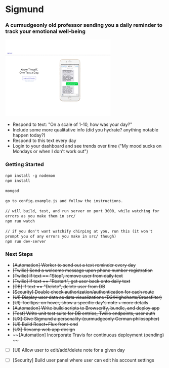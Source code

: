 # Sigmund #
### A curmudgeonly old professor sending you a daily reminder to track your emotional well-being ###

![Alt text](sigmund.gif "Sigmund's Walkthrough")

- Respond to text: "On a scale of 1-10, how was your day?"
- Include some more qualitative info (did you hydrate? anything notable happen today?)
- Respond to this text every day
- Login to your dashboard and see trends over time ("My mood sucks on Mondays or when I don't work out")

### Getting Started ###

```
npm install -g nodemon
npm install

mongod

go to config.example.js and follow the instructions.

// will build, test, and run server on port 3000, while watching for errors as you make them in src/
npm run watch

// if you don't want watchify chirping at you, run this (it won't prompt you of any errors you make in src/ though)
npm run dev-server

```

### Next Steps ###

- ~~[Automation] Worker to send out a text reminder every day~~
- ~~[Twilio] Send a welcome message upon phone number registration~~
- ~~[Twilio] If text == "Stop", remove user from daily text~~
- ~~[Twilio] If text == "Restart", get user back onto daily text~~
- ~~[DB] If text == "Delete", delete user from DB~~
- ~~[Security] Double check authorization/authentication for each route~~
- ~~[UI] Display user data as data visualizations (D3/Highcharts/Crossfilter)~~
- ~~[UI] Tooltips: on hover, show a specific day's note + more details~~
- ~~[Automation] Write build scripts to Browserify, bundle, and deploy app~~
- ~~[Test] Write unit test suite for DB entries, Twilio endpoints, user auth~~
- ~~[UX] Give Sigmund a personality (curmudgeonly German philosopher)~~
- ~~[UI] Build React+Flux front-end~~
- ~~[UX] Revamp web app design~~
- ~~[Automation] Incorporate Travis for continuous deployment (pending) ~~
- [ ] [UI] Allow user to edit/add/delete note for a given day
- [ ] [Security] Build user panel where user can edit his account settings


